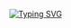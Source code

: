 [![Typing SVG](https://readme-typing-svg.demolab.com?font=Orbitron&weight=800&size=30&duration=2000&pause=3000&color=33DD88FF&center=true&vCenter=true&random=false&width=435&lines=Minimalism+with+Archoleat)](https://git.io/typing-svg)
